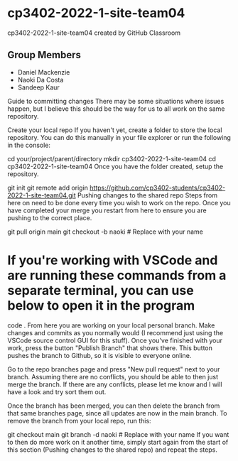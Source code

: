 # cp3402-2022-1-site-team04
cp3402-2022-1-site-team04 created by GitHub Classroom
## Group Members 
- Daniel Mackenzie
- Naoki Da Costa
- Sandeep Kaur

Guide to committing changes
There may be some situations where issues happen, but I believe this should be the way for us to all work on the same repository.

Create your local repo
If you haven't yet, create a folder to store the local repository. You can do this manually in your file explorer or run the following in the console:

cd your/project/parent/directory
mkdir cp3402-2022-1-site-team04
cd cp3402-2022-1-site-team04
Once you have the folder created, setup the repository.

git init
git remote add origin https://github.com/cp3402-students/cp3402-2022-1-site-team04.git
Pushing changes to the shared repo
Steps from here on need to be done every time you wish to work on the repo. Once you have completed your merge you restart from here to ensure you are pushing to the correct place.

git pull origin main
git checkout -b naoki # Replace with your name

# If you're working with VSCode and are running these commands from a separate terminal, you can use below to open it in the program
code .
From here you are working on your local personal branch. Make changes and commits as you normally would (I recommend just using the VSCode source control GUI for this stuff). Once you've finished with your work, press the button "Publish Branch" that shows there. This button pushes the branch to Github, so it is visible to everyone online.

Go to the repo branches page and press "New pull request" next to your branch. Assuming there are no conflicts, you should be able to then just merge the branch. If there are any conflicts, please let me know and I will have a look and try sort them out.

Once the branch has been merged, you can then delete the branch from that same branches page, since all updates are now in the main branch. To remove the branch from your local repo, run this:

git checkout main
git branch -d naoki # Replace with your name
If you want to then do more work on it another time, simply start again from the start of this section (Pushing changes to the shared repo) and repeat the steps.
